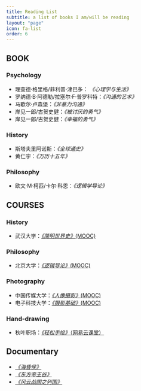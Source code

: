 ```yaml
---
title: Reading List
subtitle: a list of books I am/will be reading
layout: "page"
icon: fa-list
order: 6
---
```


## BOOK
### Psychology
- 理查德·格里格/菲利普·津巴多： *《心理学与生活》*
- 罗纳德·B·阿德勒/拉塞尔·F·普罗科特：*《沟通的艺术》*
- 马歇尔·卢森堡：*《非暴力沟通》*
- 岸见一郎/古贺史健：*《被讨厌的勇气》*
- 岸见一郎/古贺史健：*《幸福的勇气》*

### History
- 斯塔夫里阿诺斯：*《全球通史》*
- 黄仁宇：*《万历十五年》*

### Philosophy
- 欧文·M·柯匹/卡尔·科恩：*《逻辑学导论》*

## COURSES
### History
- 武汉大学：[*《简明世界史》*(MOOC)](https://www.icourse163.org/learn/WHU-24001?tid=1206812201)

### Philosophy
- 北京大学：[*《逻辑导论》*(MOOC)](https://www.icourse163.org/learn/PKU-1206625831?tid=1206950286)

### Photography
- 中国传媒大学：[*《人像摄影》*(MOOC)](https://www.icourse163.org/learn/CUC-1205885807?tid=1206919211#/learn/announce)
- 电子科技大学：[*《摄影基础》*(MOOC)](https://www.icourse163.org/learn/UESTC-1001958013?tid=1003319002#/learn/announce)

### Hand-drawing
- 秋叶职场：[*《轻松手绘》*（网易云课堂）](https://study.163.com/course/courseMain.htm?courseId=1003373019&share=1&shareId=8182348)


## Documentary
- [*《海昏侯》*](https://www.bilibili.com/video/av69909710?from=search&seid=8645449236408104153)
- [*《东方帝王谷》*](https://www.bilibili.com/video/av2484328?p=8)
- [*《风云战国之列国》*](http://v.qq.com/detail/m/mzc00200ldtvj5l.html)



